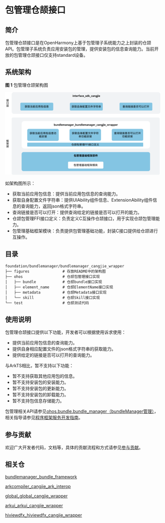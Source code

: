 # 包管理仓颉接口

## 简介

包管理仓颉接口是在OpenHarmony上基于包管理子系统能力之上封装的仓颉API。包管理子系统负责应用安装包的管理，提供安装包的信息查询能力。当前开放的包管理仓颉接口仅支持standard设备。

## 系统架构

**图 1** 包管理仓颉架构图

![包管理仓颉架构图](figures/bundlemanager_cangjie_wrapper_architecture.png)

如架构图所示：

- 获取当前应用包信息：提供当前应用包信息的查询能力。
- 获取自身配置文件字符串：提供UIAbility组件信息、ExtensionAbility组件信息的查询能力，返回json格式字符串。
- 查询链接是否可以打开：提供查询给定的链接是否可以打开的能力。
- 仓颉包管理FFI接口定义：负责定义C互操作仓颉接口，用于实现仓颉包管理能力。
- 包管理基础框架模块：负责提供包管理基础功能，封装C接口提供给仓颉进行互操作。

## 目录

```
foundation/bundlemanager/bundlemanager_cangjie_wrapper
├── figures               # 存放README中的架构图
├── ohos                  # 仓颉包管理接口实现
│   ├── bundle            # 仓颉bundle接口实现
│   ├── element_name      # 仓颉ElementName接口实现
│   ├── metadata          # 仓颉Metadata接口实现
│   └── skill             # 仓颉Skill接口实现
└── test                  # 仓颉测试代码
```

## 使用说明

包管理仓颉接口提供以下功能，开发者可以根据使用诉求使用：

  - 提供当前应用包信息的查询能力。
  - 提供自身相应配置文件的json格式字符串的获取能力。
  - 提供给定的链接是否可以打开的查询能力。


与ArkTS相比，暂不支持以下功能：

  - 暂不支持获取其他应用包的信息。
  - 暂不支持安装包的安装能力。
  - 暂不支持安装包的更新能力。
  - 暂不支持安装包的卸载能力。
  - 暂不支持包信息存储能力。


包管理相关API请参见[ohos.bundle.bundle_manager（bundleManager管理）](https://gitcode.com/openharmony-sig/arkcompiler_cangjie_ark_interop/blob/master/doc/API_Reference/source_zh_cn/apis/AbilityKit/cj-apis-bundle_manager.md)，相关指导请参见[程序框架服务开发指南](https://gitcode.com/openharmony-sig/arkcompiler_cangjie_ark_interop/tree/master/doc/Dev_Guide/source_zh_cn/application-models)。

## 参与贡献

欢迎广大开发者代码，文档等，具体的贡献流程和方式请参见[参与贡献](https://gitcode.com/openharmony/docs/blob/master/zh-cn/contribute/%E5%8F%82%E4%B8%8E%E8%B4%A1%E7%8C%AE.md)。

## 相关仓

[bundlemanager_bundle_framework](https://gitee.com/openharmony/bundlemanager_bundle_framework)

[arkcompiler_cangjie_ark_interop](https://gitcode.com/openharmony-sig/arkcompiler_cangjie_ark_interop)

[global_global_cangjie_wrapper](https://gitcode.com/openharmony-sig/global_global_cangjie_wrapper)

[arkui_arkui_cangjie_wrapper](https://gitcode.com/openharmony-sig/arkui_arkui_cangjie_wrapper)

[hiviewdfx_hiviewdfx_cangjie_wrapper](https://gitcode.com/openharmony-sig/hiviewdfx_hiviewdfx_cangjie_wrapper)
